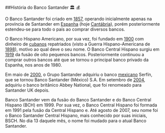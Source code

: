 ##História do Banco Santander :classical_building: :moneybag:

O Banco Santander foi criado em [1857](https://pt.wikipedia.org/wiki/1857), operando inicialmente apenas na província de Santander em [Espanha](https://pt.wikipedia.org/wiki/Espanha) (hoje [Cantábria](https://pt.wikipedia.org/wiki/Cant%C3%A1bria)), porém posteriormente estendeu-se para todo o país ao comprar diversos bancos.

O Banco Hispano Americano, por sua vez, foi fundado em [1900](https://pt.wikipedia.org/wiki/1900) com dinheiro de [cubanos](https://pt.wikipedia.org/wiki/Cuba) repatriados (visto a Guerra Hispano-Americana de [1898](https://pt.wikipedia.org/wiki/1898)), motivo ao qual deve o seu nome. O Banco Central Hispano surgiu em [1919](https://pt.wikipedia.org/wiki/1919) da fusão de oito pequenos bancos. Posteriormente continuou a comprar outros bancos até que se tornou o principal banco privado da Espanha, nos anos de 1980.

Em maio de [2000](https://pt.wikipedia.org/wiki/2000), o Grupo Santander adquiriu o banco [mexicano](https://pt.wikipedia.org/wiki/M%C3%A9xico) Serfín, que se tornou Banco Santander (México) S.A. Em setembro de [2004](https://pt.wikipedia.org/wiki/2004), adquiriu o banco britânico Abbey National, que foi renomeado para Santander UK depois.

Banco Santander vem da fusão do Banco Santander e do Banco Central Hispano (BCH) em 1999. Por sua vez, o Banco Central Hispano foi formada em 1991 pela fusão da Central Hispano e. Até agosto de 2007, seu nome foi o Banco Santander Central Hispano, mais conhecido por suas iniciais, BSCH. No dia 13 daquele mês, o nome foi mudado para o atual Banco Santander.



